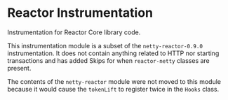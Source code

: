 # Reactor Instrumentation

Instrumentation for Reactor Core library code.

This instrumentation module is a subset of the `netty-reactor-0.9.0` instrumentation. It does not contain anything related to HTTP nor starting transactions and has added Skips for when `reactor-netty` classes are present.

The contents of the `netty-reactor` module were not moved to this module because it would cause the `tokenLift` to register twice in the `Hooks` class.  